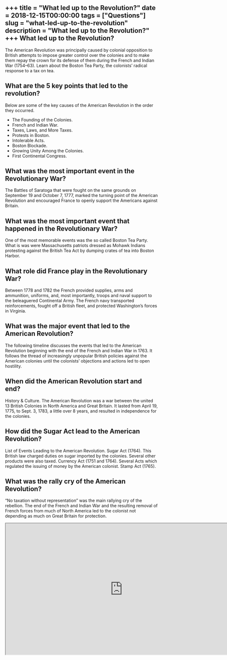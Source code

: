 +++
title = "What led up to the Revolution?"
date = 2018-12-15T00:00:00
tags = ["Questions"]
slug = "what-led-up-to-the-revolution"
description = "What led up to the Revolution?"
+++
What led up to the Revolution?
------------------------------

The American Revolution was principally caused by colonial opposition to British attempts to impose greater control over the colonies and to make them repay the crown for its defense of them during the French and Indian War (1754–63). Learn about the Boston Tea Party, the colonists’ radical response to a tax on tea.

What are the 5 key points that led to the revolution?
-----------------------------------------------------

Below are some of the key causes of the American Revolution in the order they occurred.

- The Founding of the Colonies.
- French and Indian War.
- Taxes, Laws, and More Taxes.
- Protests in Boston.
- Intolerable Acts.
- Boston Blockade.
- Growing Unity Among the Colonies.
- First Continental Congress.

What was the most important event in the Revolutionary War?
-----------------------------------------------------------

The Battles of Saratoga that were fought on the same grounds on September 19 and October 7, 1777, marked the turning point of the American Revolution and encouraged France to openly support the Americans against Britain.

What was the most important event that happened in the Revolutionary War?
-------------------------------------------------------------------------

One of the most memorable events was the so called Boston Tea Party. What is was were Massachusetts patriots dressed as Mohawk Indians protesting against the British Tea Act by dumping crates of tea into Boston Harbor.

What role did France play in the Revolutionary War?
---------------------------------------------------

Between 1778 and 1782 the French provided supplies, arms and ammunition, uniforms, and, most importantly, troops and naval support to the beleaguered Continental Army. The French navy transported reinforcements, fought off a British fleet, and protected Washington’s forces in Virginia.

What was the major event that led to the American Revolution?
-------------------------------------------------------------

The following timeline discusses the events that led to the American Revolution beginning with the end of the French and Indian War in 1763. It follows the thread of increasingly unpopular British policies against the American colonies until the colonists’ objections and actions led to open hostility.

When did the American Revolution start and end?
-----------------------------------------------

History &amp; Culture. The American Revolution was a war between the united 13 British Colonies in North America and Great Britain. It lasted from April 19, 1775, to Sept. 3, 1783, a little over 8 years, and resulted in independence for the colonies.

How did the Sugar Act lead to the American Revolution?
------------------------------------------------------

List of Events Leading to the American Revolution. Sugar Act (1764). This British law charged duties on sugar imported by the colonies. Several other products were also taxed. Currency Act (1751 and 1764). Several Acts which regulated the issuing of money by the American colonist. Stamp Act (1765).

What was the rally cry of the American Revolution?
--------------------------------------------------

“No taxation without representation” was the main rallying cry of the rebellion. The end of the French and Indian War and the resulting removal of French forces from much of North America led to the colonist not depending as much on Great Britain for protection.

<iframe allow="accelerometer; autoplay; clipboard-write; encrypted-media; gyroscope; picture-in-picture" allowfullscreen="" class="__youtube_prefs__  epyt-is-override  no-lazyload" data-no-lazy="1" data-origheight="433" data-origwidth="770" data-skipgform_ajax_framebjll="" height="433" id="_ytid_86012" loading="lazy" src="https://www.youtube.com/embed/NdRuU5ON-LU?enablejsapi=1&autoplay=0&cc_load_policy=0&cc_lang_pref=&iv_load_policy=1&loop=0&modestbranding=0&rel=1&fs=1&playsinline=0&autohide=2&theme=dark&color=red&controls=1&" title="YouTube player" width="770"></iframe>